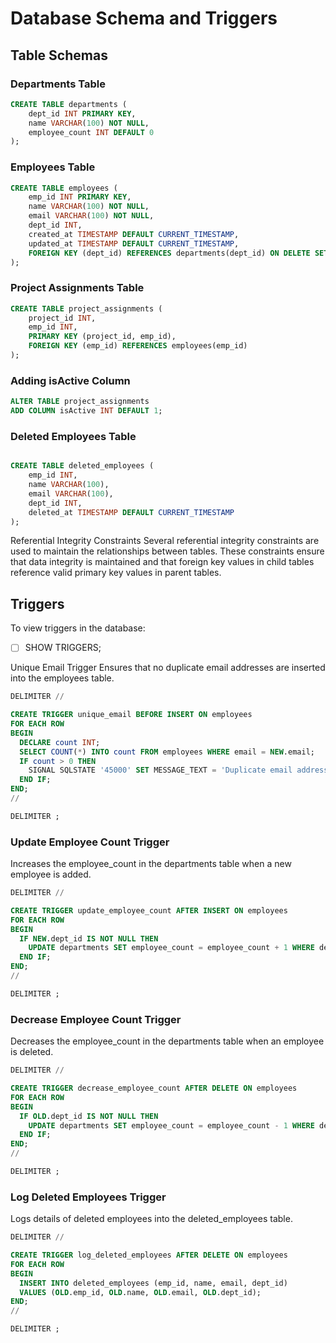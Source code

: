 # Database Schema and Triggers

## Table Schemas

### Departments Table
```sql
CREATE TABLE departments (
    dept_id INT PRIMARY KEY,
    name VARCHAR(100) NOT NULL,
    employee_count INT DEFAULT 0
);
```

### Employees Table

```sql
CREATE TABLE employees (
    emp_id INT PRIMARY KEY,
    name VARCHAR(100) NOT NULL,
    email VARCHAR(100) NOT NULL,
    dept_id INT,
    created_at TIMESTAMP DEFAULT CURRENT_TIMESTAMP,
    updated_at TIMESTAMP DEFAULT CURRENT_TIMESTAMP,
    FOREIGN KEY (dept_id) REFERENCES departments(dept_id) ON DELETE SET NULL
);
```

### Project Assignments Table

```sql
CREATE TABLE project_assignments (
    project_id INT,
    emp_id INT,
    PRIMARY KEY (project_id, emp_id),
    FOREIGN KEY (emp_id) REFERENCES employees(emp_id)
);
```

### Adding isActive Column

```sql
ALTER TABLE project_assignments
ADD COLUMN isActive INT DEFAULT 1;
```

### Deleted Employees Table

```sql

CREATE TABLE deleted_employees (
    emp_id INT,
    name VARCHAR(100),
    email VARCHAR(100),
    dept_id INT,
    deleted_at TIMESTAMP DEFAULT CURRENT_TIMESTAMP
);
```

Referential Integrity Constraints
Several referential integrity constraints are used to maintain the relationships between tables. These constraints ensure that data integrity is maintained and that foreign key values in child tables reference valid primary key values in parent tables.

## Triggers

To view triggers in the database:

- [ ] SHOW TRIGGERS;


Unique Email Trigger
Ensures that no duplicate email addresses are inserted into the employees table.

```sql
DELIMITER //

CREATE TRIGGER unique_email BEFORE INSERT ON employees
FOR EACH ROW
BEGIN
  DECLARE count INT;
  SELECT COUNT(*) INTO count FROM employees WHERE email = NEW.email;
  IF count > 0 THEN
    SIGNAL SQLSTATE '45000' SET MESSAGE_TEXT = 'Duplicate email address';
  END IF;
END;
//

DELIMITER ;
```

### Update Employee Count Trigger
Increases the employee_count in the departments table when a new employee is added.

```sql
DELIMITER //

CREATE TRIGGER update_employee_count AFTER INSERT ON employees
FOR EACH ROW
BEGIN
  IF NEW.dept_id IS NOT NULL THEN
    UPDATE departments SET employee_count = employee_count + 1 WHERE dept_id = NEW.dept_id;
  END IF;
END;
//

DELIMITER ;
```
### Decrease Employee Count Trigger
Decreases the employee_count in the departments table when an employee is deleted.

```sql
DELIMITER //

CREATE TRIGGER decrease_employee_count AFTER DELETE ON employees
FOR EACH ROW
BEGIN
  IF OLD.dept_id IS NOT NULL THEN
    UPDATE departments SET employee_count = employee_count - 1 WHERE dept_id = OLD.dept_id;
  END IF;
END;
//

DELIMITER ;
```

### Log Deleted Employees Trigger
Logs details of deleted employees into the deleted_employees table.

```sql
DELIMITER //

CREATE TRIGGER log_deleted_employees AFTER DELETE ON employees
FOR EACH ROW
BEGIN
  INSERT INTO deleted_employees (emp_id, name, email, dept_id)
  VALUES (OLD.emp_id, OLD.name, OLD.email, OLD.dept_id);
END;
//

DELIMITER ;
```
